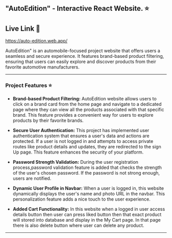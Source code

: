 ## "AutoEdition" - Interactive React Website. :star:

## Live Link :ghost:
<https://auto-edition.web.app/>


AutoEdition" is an automobile-focused project website that offers users a seamless and secure experience. It features brand-based product filtering, ensuring that users can easily explore and discover products from their favorite automotive manufacturers.

-----------------

### Project Features :star:

- **Brand-based Product Filtering:**
AutoEdition website allows users to click on a brand card from the home page and navigate to a dedicated page where they can view all the products associated with that specific brand. This feature provides a convenient way for users to explore products by their favorite brands.

- **Secure User Authentication:**
 This project has implemented user authentication system that ensures a user's data and actions are protected. If a user is not logged in and attempts to access private routes like product details and updates, they are redirected to the sign Up page. This feature enhances the security of your platform.

 - **Password Strength Validation:**
 During the user registration process,password validation feature is added that checks the strength of the user's chosen password. If the password is not strong enough, users are notified. 

 - **Dynamic User Profile in Navbar:**
 When a user is logged in, this website dynamically displays the user's name and photo URL in the navbar. This personalization feature adds a nice touch to the user experience.

 - **Added Cart Functionality:**
 In this website when a logged in user access details button then user can press liked button then that exact product will stored into database and display in the My Cart page. In that page there is also delete button where user can delete any product.


 --------------


